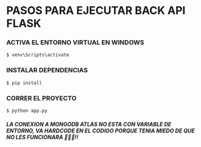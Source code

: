 # PASOS PARA EJECUTAR BACK API FLASK

### ACTIVA EL ENTORNO VIRTUAL EN WINDOWS
`$ venv\Scripts\activate`
### INSTALAR DEPENDENCIAS
`$ pip install`
### CORRER EL PROYECTO
`$ python app.py`

##### LA CONEXION A MONGODB ATLAS NO ESTA CON VARIABLE DE ENTORNO, VA HARDCODE EN EL CODIGO PORQUE TENIA MIEDO DE QUE NO LES FUNCIONARA 🙏🙏🙏!!